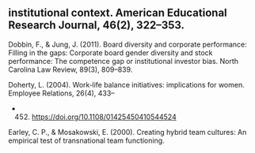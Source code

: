 ## institutional context. American Educational Research Journal, 46(2), 322–353.

Dobbin, F., & Jung, J. (2011). Board diversity and corporate performance: Filling in the gaps: Corporate board gender diversity and stock performance: The competence gap or institutional investor bias. North Carolina Law Review, 89(3), 809–839.

Doherty, L. (2004). Work‐life balance initiatives: implications for women. Employee Relations, 26(4), 433–

- 452. https://doi.org/10.1108/01425450410544524

Earley, C. P., & Mosakowski, E. (2000). Creating hybrid team cultures: An empirical test of transnational team functioning.